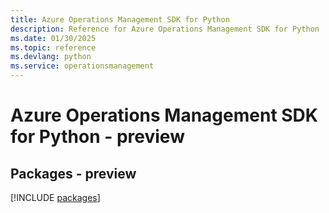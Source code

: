 ```yaml
---
title: Azure Operations Management SDK for Python
description: Reference for Azure Operations Management SDK for Python
ms.date: 01/30/2025
ms.topic: reference
ms.devlang: python
ms.service: operationsmanagement
---
```

# Azure Operations Management SDK for Python - preview
## Packages - preview
[!INCLUDE [packages](operations-management-index.md)]